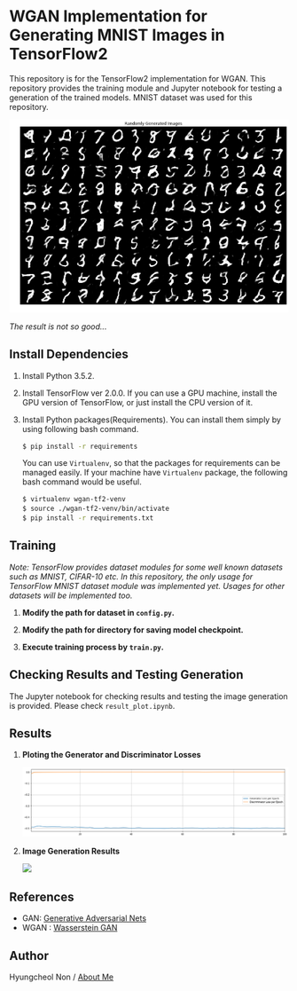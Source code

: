 # WGAN Implementation for Generating MNIST Images in TensorFlow2

This repository is for the TensorFlow2 implementation for WGAN. This repository provides the training module and Jupyter notebook for testing a generation of the trained models. MNIST dataset was used for this repository.

![](/assets/img/README/README_2019-12-07-18-50-47.png)

*The result is not so good...*

## Install Dependencies
1. Install Python 3.5.2.
2. Install TensorFlow ver 2.0.0. If you can use a GPU machine, install the GPU version of TensorFlow, or just install the CPU version of it.
3. Install Python packages(Requirements). You can install them simply by using following bash command.

    ```bash
    $ pip install -r requirements
    ```

    You can use `Virtualenv`, so that the packages for requirements can be managed easily. If your machine have `Virtualenv` package, the following bash command would be useful.

    ```bash
    $ virtualenv wgan-tf2-venv
    $ source ./wgan-tf2-venv/bin/activate
    $ pip install -r requirements.txt
    ```

## Training
*Note: TensorFlow provides dataset modules for some well known datasets such as MNIST, CIFAR-10 etc. In this repository, the only usage for TensorFlow MNIST dataset module was implemented yet. Usages for other datasets will be implemented too.*

1. **Modify the path for dataset in `config.py`.**

2. **Modify the path for directory for saving model checkpoint.**

3. **Execute training process by `train.py`.**

## Checking Results and Testing Generation
The Jupyter notebook for checking results and testing the image generation is provided. Please check `result_plot.ipynb`.

## Results

1. **Ploting the Generator and Discriminator Losses**

    ![](/assets/img/README/README_2019-12-07-18-54-05.png)

2. **Image Generation Results**

    ![](/assets/img/result_plot/image_generation_result_changes.gif)

## References
- GAN: [Generative Adversarial Nets](http://papers.nips.cc/paper/5423-generative-adversarial-nets)
- WGAN : [Wasserstein GAN
](https://arxiv.org/abs/1701.07875)

## Author
Hyungcheol Non / [About Me](https://hcnoh.github.io/about)